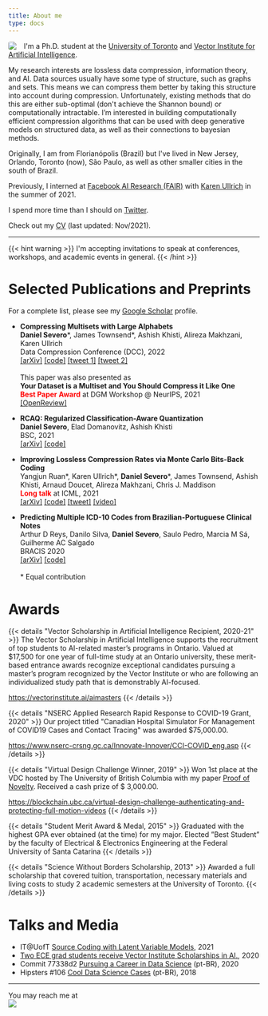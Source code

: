 ```yaml
---
title: About me
type: docs
---
```

<img src="http://2.gravatar.com/avatar/5f4137714834378cbeb267932bb101c3?s=200" style="border-radius: 15%; float: left; padding-right: 15px ">
I'm a Ph.D. student at the <a href="https://www.ece.utoronto.ca/">University of Toronto</a> and <a href="https://vectorinstitute.ai/">Vector Institute for Artificial Intelligence</a>. 

My research interests are lossless data compression, information theory, and AI. Data sources usually have some type of structure, such as graphs and sets. This means we can compress them better by taking this structure into account during compression. Unfortunately, existing methods that do this are either sub-optimal (don't achieve the Shannon bound) or computationally intractable. I’m interested in building computationally efficient compression algorithms that can be used with deep generative models on structured data, as well as their connections to bayesian methods.

Originally, I am from Florianópolis (Brazil) but I've lived in New Jersey, Orlando, Toronto (now), São Paulo, as well as other smaller cities in the south of Brazil.

Previously, I interned at [Facebook AI Research (FAIR)](https://ai.facebook.com/) with [Karen Ullrich](https://karenullrich.info/) in the summer of 2021.

I spend more time than I should on [Twitter](https://twitter.com/_dsevero).

Check out my [CV](https://dsevero.com/cv.pdf) (last updated: Nov/2021).

---

{{< hint warning >}}
I'm accepting invitations to speak at conferences, workshops, and academic events in general.
{{< /hint >}}

# Selected Publications and Preprints
For a complete list, please see my [Google Scholar](https://scholar.google.com/citations?user=5bQjLz4AAAAJ&hl=en) profile.
- **Compressing Multisets with Large Alphabets** \
**Daniel Severo**\*, James Townsend\*, Ashish Khisti, Alireza Makhzani, Karen Ullrich\
Data Compression Conference (DCC), 2022\
[[arXiv]](https://arxiv.org/abs/2107.09202) [[code]](https://github.com/facebookresearch/multiset-compression) [[tweet 1]](https://twitter.com/_dsevero/status/1419661190750425102) [[tweet 2]](https://twitter.com/_dsevero/status/1425521776457551872)
\
\
This paper was also presented as\
**Your Dataset is a Multiset and You Should Compress it Like One** \
<span style="color:red">**Best Paper Award**</span> at DGM Workshop @ NeurIPS, 2021\
[[OpenReview]](https://openreview.net/forum?id=vjrsNCu8Km)

- **RCAQ: Regularized Classification-Aware Quantization**\
**Daniel Severo**, Elad Domanovitz, Ashish Khisti\
BSC, 2021\
[[arXiv]](https://arxiv.org/abs/2107.09716) [[code]](https://github.com/dsevero/rcaq)

- **Improving Lossless Compression Rates via Monte Carlo Bits-Back Coding**\
Yangjun Ruan\*, Karen Ullrich\*, **Daniel Severo**\*, James Townsend, Ashish Khisti, Arnaud Doucet, Alireza Makhzani, Chris J. Maddison\
<span style="color:red">**Long talk**</span> at ICML, 2021\
[[arXiv]](https://arxiv.org/abs/2102.11086) [[code]](https://github.com/ryoungj/mcbits) [[tweet]](https://twitter.com/cjmaddison/status/1392873765240020994) [[video]](https://slideslive.com/38958684/improving-lossless-compression-rates-via-monte-carlo-bitsback-coding?ref=speaker-25566-latest&locale=en)

- **Predicting Multiple ICD-10 Codes from Brazilian-Portuguese Clinical Notes**\
Arthur D Reys, Danilo Silva, **Daniel Severo**, Saulo Pedro, Marcia M Sá, Guilherme AC Salgado\
BRACIS 2020\
[[arXiv]](https://arxiv.org/abs/2008.01515) [[code]](https://github.com/3778/icd-prediction-mimic)
\
\
\* Equal contribution

# Awards
{{< details "Vector Scholarship in Artificial Intelligence Recipient, 2020-21" >}}
The Vector Scholarship in Artificial Intelligence supports the recruitment of top students to AI-related master’s programs in Ontario. Valued at $17,500 for one year of full-time study at an Ontario university, these merit-based entrance awards recognize exceptional candidates pursuing a master’s program recognized by the Vector Institute or who are following an individualized study path that is demonstrably AI-focused.

https://vectorinstitute.ai/aimasters
{{< /details >}}

{{< details "NSERC Applied Research Rapid Response to COVID-19 Grant, 2020" >}}
Our project titled "Canadian Hospital Simulator For Management of COVID19 Cases and Contact Tracing" was awarded \$75,000.00.

https://www.nserc-crsng.gc.ca/Innovate-Innover/CCI-COVID_eng.asp
{{< /details >}}

{{< details "Virtual Design Challenge Winner, 2019" >}}
Won 1st place at the VDC hosted by The University of British Columbia with my paper [Proof of Novelty](https://doi.org/10.6084/m9.figshare.10324883.v1). Received a cash prize of $ 3,000.00.

https://blockchain.ubc.ca/virtual-design-challenge-authenticating-and-protecting-full-motion-videos
{{< /details >}}

{{< details "Student Merit Award & Medal, 2015" >}}
Graduated with the highest GPA ever obtained (at the time) for my major. Elected ”Best Student” by the faculty of Electrical & Electronics Engineering at the Federal University of Santa Catarina
{{< /details >}}

{{< details "Science Without Borders Scholarship, 2013" >}}
Awarded a full scholarship that covered tuition, transportation, necessary materials and living costs to study 2 academic semesters at the University of Toronto.
{{< /details >}}

# Talks and Media
- IT@UofT [Source Coding with Latent Variable Models](https://itatuoft.wordpress.com/2021/05/05/source-coding-with-latent-variable-models/), 2021
- [Two ECE grad students receive Vector Institute Scholarships in AI.](https://www.ece.utoronto.ca/news/two-ece-grad-students-receive-vector-institute-scholarships-in-ai/), 2020
- Commit 77338d2 [Pursuing a Career in Data Science](https://anchor.fm/codenationdev/episodes/77338d2---Seguindo-carreira-em-Data-Science-eal947) (pt-BR), 2020
- Hipsters \#106 [Cool Data Science Cases](https://hipsters.tech/casos-bacanas-de-data-science-hipsters-106/) (pt-BR), 2018
---

You may reach me at <img src="email.png" style="display: block; max-width: 350px; width: auto; height: auto">
</img>
